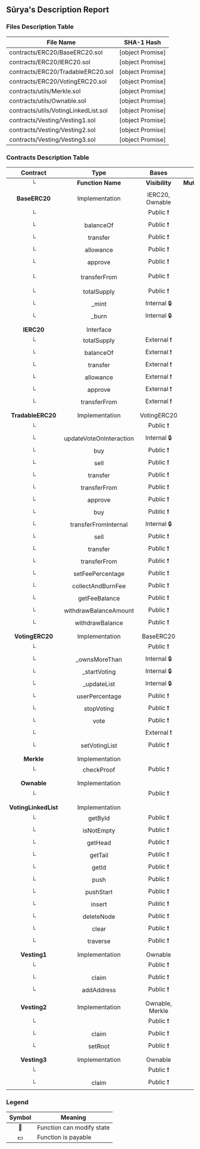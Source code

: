 ## Sūrya's Description Report

### Files Description Table


|  File Name  |  SHA-1 Hash  |
|-------------|--------------|
| contracts/ERC20/BaseERC20.sol | [object Promise] |
| contracts/ERC20/IERC20.sol | [object Promise] |
| contracts/ERC20/TradableERC20.sol | [object Promise] |
| contracts/ERC20/VotingERC20.sol | [object Promise] |
| contracts/utils/Merkle.sol | [object Promise] |
| contracts/utils/Ownable.sol | [object Promise] |
| contracts/utils/VotingLinkedList.sol | [object Promise] |
| contracts/Vesting/Vesting1.sol | [object Promise] |
| contracts/Vesting/Vesting2.sol | [object Promise] |
| contracts/Vesting/Vesting3.sol | [object Promise] |


### Contracts Description Table


|  Contract  |         Type        |       Bases      |                  |                 |
|:----------:|:-------------------:|:----------------:|:----------------:|:---------------:|
|     └      |  **Function Name**  |  **Visibility**  |  **Mutability**  |  **Modifiers**  |
||||||
| **BaseERC20** | Implementation | IERC20, Ownable |||
| └ | <Constructor> | Public ❗️ | 🛑  |NO❗️ |
| └ | balanceOf | Public ❗️ |   |NO❗️ |
| └ | transfer | Public ❗️ | 🛑  | validAddress |
| └ | allowance | Public ❗️ |   |NO❗️ |
| └ | approve | Public ❗️ | 🛑  | validAddress |
| └ | transferFrom | Public ❗️ | 🛑  | validAddress validAddress |
| └ | totalSupply | Public ❗️ |   |NO❗️ |
| └ | _mint | Internal 🔒 | 🛑  | validAddress |
| └ | _burn | Internal 🔒 | 🛑  | validAddress |
||||||
| **IERC20** | Interface |  |||
| └ | totalSupply | External ❗️ |   |NO❗️ |
| └ | balanceOf | External ❗️ |   |NO❗️ |
| └ | transfer | External ❗️ | 🛑  |NO❗️ |
| └ | allowance | External ❗️ |   |NO❗️ |
| └ | approve | External ❗️ | 🛑  |NO❗️ |
| └ | transferFrom | External ❗️ | 🛑  |NO❗️ |
||||||
| **TradableERC20** | Implementation | VotingERC20 |||
| └ | <Constructor> | Public ❗️ | 🛑  | VotingERC20 |
| └ | updateVoteOnInteraction | Internal 🔒 | 🛑  | |
| └ | buy | Public ❗️ |  💵 | hasNotVoted |
| └ | sell | Public ❗️ | 🛑  | hasNotVoted |
| └ | transfer | Public ❗️ | 🛑  | hasNotVoted |
| └ | transferFrom | Public ❗️ | 🛑  | hasNotVoted |
| └ | approve | Public ❗️ | 🛑  |NO❗️ |
| └ | buy | Public ❗️ |  💵 |NO❗️ |
| └ | transferFromInternal | Internal 🔒 | 🛑  | |
| └ | sell | Public ❗️ | 🛑  |NO❗️ |
| └ | transfer | Public ❗️ | 🛑  |NO❗️ |
| └ | transferFrom | Public ❗️ | 🛑  |NO❗️ |
| └ | setFeePercentage | Public ❗️ | 🛑  | onlyOwner |
| └ | collectAndBurnFee | Public ❗️ | 🛑  | onlyOwner |
| └ | getFeeBalance | Public ❗️ |   | onlyOwner |
| └ | withdrawBalanceAmount | Public ❗️ | 🛑  | onlyOwner |
| └ | withdrawBalance | Public ❗️ | 🛑  | onlyOwner |
||||||
| **VotingERC20** | Implementation | BaseERC20 |||
| └ | <Constructor> | Public ❗️ | 🛑  | BaseERC20 |
| └ | _ownsMoreThan | Internal 🔒 |   | |
| └ | _startVoting | Internal 🔒 | 🛑  | |
| └ | _updateList | Internal 🔒 | 🛑  | |
| └ | userPercentage | Public ❗️ |   |NO❗️ |
| └ | stopVoting | Public ❗️ | 🛑  |NO❗️ |
| └ | vote | Public ❗️ | 🛑  |NO❗️ |
| └ | <Receive Ether> | External ❗️ |  💵 |NO❗️ |
| └ | setVotingList | Public ❗️ | 🛑  | onlyOwner |
||||||
| **Merkle** | Implementation |  |||
| └ | checkProof | Public ❗️ |   |NO❗️ |
||||||
| **Ownable** | Implementation |  |||
| └ | <Constructor> | Public ❗️ | 🛑  |NO❗️ |
||||||
| **VotingLinkedList** | Implementation |  |||
| └ | getById | Public ❗️ |   |NO❗️ |
| └ | isNotEmpty | Public ❗️ |   |NO❗️ |
| └ | getHead | Public ❗️ |   |NO❗️ |
| └ | getTail | Public ❗️ |   |NO❗️ |
| └ | getId | Public ❗️ |   |NO❗️ |
| └ | push | Public ❗️ | 🛑  |NO❗️ |
| └ | pushStart | Public ❗️ | 🛑  |NO❗️ |
| └ | insert | Public ❗️ | 🛑  |NO❗️ |
| └ | deleteNode | Public ❗️ | 🛑  |NO❗️ |
| └ | clear | Public ❗️ | 🛑  |NO❗️ |
| └ | traverse | Public ❗️ |   |NO❗️ |
||||||
| **Vesting1** | Implementation | Ownable |||
| └ | <Constructor> | Public ❗️ | 🛑  |NO❗️ |
| └ | claim | Public ❗️ | 🛑  |NO❗️ |
| └ | addAddress | Public ❗️ | 🛑  | onlyOwner |
||||||
| **Vesting2** | Implementation | Ownable, Merkle |||
| └ | <Constructor> | Public ❗️ | 🛑  |NO❗️ |
| └ | claim | Public ❗️ | 🛑  |NO❗️ |
| └ | setRoot | Public ❗️ | 🛑  | onlyOwner |
||||||
| **Vesting3** | Implementation | Ownable |||
| └ | <Constructor> | Public ❗️ | 🛑  |NO❗️ |
| └ | claim | Public ❗️ | 🛑  |NO❗️ |


### Legend

|  Symbol  |  Meaning  |
|:--------:|-----------|
|    🛑    | Function can modify state |
|    💵    | Function is payable |
